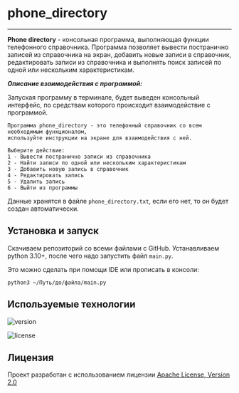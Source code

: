 # phone_directory

______
**Phone directory** - консольная программа, выполняющая функции телефонного справочника.
Программа позволяет вывести постранично записей из справочника на экран, 
добавить новые записи в справочник, редактировать записи из справочника
и выполнять поиск записей по одной или нескольким характеристикам.

***Описание взаимодействия с программой:***

Запуская программу в терминале, будет выведен консольный интерфейс, 
по средствам которого происходит взаимодействие с программой. 

``` tmux
Программа phone_directory - это телефонный справочник со всем необходимым функционалом,
используйте инструкции на экране для взаимодействия с ней.

Выберите действие:
1 - Вывести постранично записи из справочника
2 - Найти записи по одной или нескольким характеристикам
3 - Добавить новую запись в справочник
4 - Редактировать запись
5 - Удалить запись
6 - Выйти из программы
```

Данные хранятся в файле `phone_directory.txt`, если его нет, то он будет создан автоматически. 

## Установка и запуск

Скачиваем репозиторий со всеми файлами с GitHub. 
Устанавливаем python 3.10+, после чего надо запустить файл `main.py`.

Это можно сделать при помощи IDE или прописать в консоли: 
```
python3 ~/Путь/до/файла/main.py
```

## Используемые технологии

![version](https://img.shields.io/badge/python-3.10-blue)

![license](https://img.shields.io/badge/license-Apache__License__V2.0-green)

## Лицензия

Проект разработан с использованием лицензии [Apache License, Version 2.0](https://opensource.org/license/apache-2-0/)